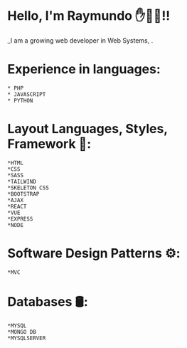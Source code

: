 # Hello, I'm Raymundo ✋🧑‍💻!!

_I am a growing web developer in Web Systems, .

# Experience in languages:
```
* PHP
* JAVASCRIPT
* PYTHON
```
# Layout Languages, Styles, Framework 🎨:

```
*HTML 
*CSS
*SASS
*TAILWIND
*SKELETON CSS
*BOOTSTRAP
*AJAX
*REACT
*VUE
*EXPRESS
*NODE
```

# Software Design Patterns ⚙️:
```
*MVC
```

# Databases 🛢️:

```
*MYSQL
*MONGO DB
*MYSQLSERVER
```
